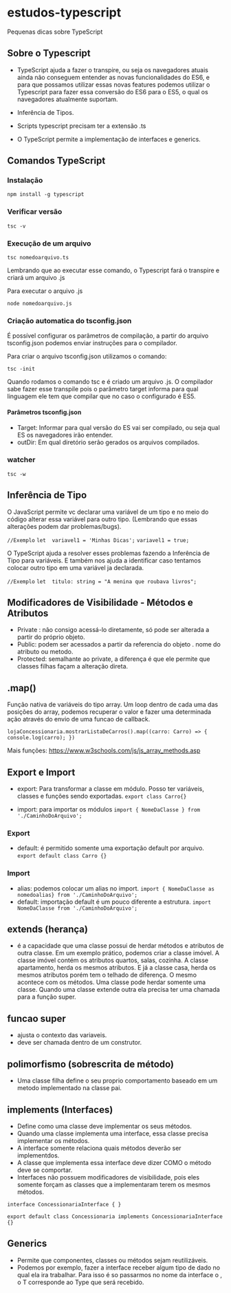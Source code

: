 # estudos-typescript
Pequenas dicas sobre TypeScript

## Sobre o Typescript

- TypeScript ajuda a fazer o transpire, ou seja os navegadores atuais ainda não conseguem entender as novas funcionalidades do ES6, e para que possamos utilizar essas novas features podemos utilizar o Typescript para fazer essa conversão do ES6 para o ES5, o qual os navegadores atualmente suportam.

- Inferência de Tipos.

- Scripts typescript precisam ter a extensão .ts

- O TypeScript permite a implementação de interfaces e generics.

## Comandos TypeScript

### Instalação
```npm install -g typescript```

### Verificar versão
```tsc -v```

### Execução de um arquivo
```tsc nomedoarquivo.ts```

Lembrando que ao executar esse comando, o Typescript fará o transpire e criará um arquivo .js

Para executar o arquivo .js

```node nomedoarquivo.js```

### Criação automatica do tsconfig.json

É possível configurar os parâmetros de compilação, a partir do arquivo tsconfig.json podemos enviar instruções para o compilador.

Para criar o arquivo tsconfig.json utilizamos o comando:

```tsc -init```

Quando rodamos o comando tsc e é criado um arquivo .js. O compilador sabe fazer esse transpile pois o parâmetro target informa para qual linguagem ele tem que compilar que no caso o configurado é ES5.

#### Parâmetros tsconfig.json

-  Target: Informar para qual versão do ES vai ser compilado, ou seja qual ES os navegadores irão entender.
-  outDir: Em qual diretório serão gerados os arquivos compilados.

### watcher
```tsc -w```

## Inferência de Tipo

O JavaScript permite vc declarar uma variável de um tipo e no meio do código alterar essa variável para outro tipo. (Lembrando que essas alterações podem dar problemas/bugs).

``` //Exemplo ```
``` let  variavel1 = 'Minhas Dicas'; ```
``` variavel1 = true; ```

O TypeScript ajuda a resolver esses problemas fazendo a Inferência de Tipo para variáveis.
E também nos ajuda a identificar caso tentamos colocar outro tipo em uma variável ja declarada.

``` //Exemplo ```
``` let  titulo: string = "A menina que roubava livros"; ```

## Modificadores de Visibilidade - Métodos e Atributos

- Private : não consigo acessá-lo diretamente, só pode ser alterada a partir do próprio objeto.
- Public: podem ser acessados a partir da referencia do objeto . nome do atributo ou metodo.
- Protected: semalhante ao private, a diferença é que ele permite que classes filhas façam a alteração direta.

## .map()

Função nativa de variáveis do tipo array.
Um loop dentro de cada uma das posições do array, podemos recuperar o valor e fazer uma determinada ação através do envio de uma funcao de callback.

``` lojaConcessionaria.mostrarListaDeCarros().map((carro: Carro) => { console.log(carro); }) ```

Mais funções: https://www.w3schools.com/js/js_array_methods.asp

## Export e Import

 - export: Para transformar a classe em módulo. Posso ter variáveis, classes e funções sendo exportadas.
 ``` export class Carro{} ```

 - import: para importar os módulos
 ```import { NomeDaClasse } from './CaminhoDoArquivo'; ```

 ### Export
- default: é permitido somente uma exportação default por arquivo.
``` export default class Carro {} ```

 ### Import
- alias: podemos colocar um alias no import.
``` import { NomeDaClasse as nomedoalias} from './CaminhoDoArquivo'; ```
- default: importação default é um pouco diferente a estrutura.
``` import NomeDaClasse from './CaminhoDoArquivo'; ```

## extends (herança)

- é a capacidade que uma classe possui de herdar métodos e atributos de outra classe.
Em um exemplo prático, podemos criar a classe imóvel.
A classe imóvel contém os atributos quartos, salas, cozinha.
A classe apartamento, herda os mesmos atributos.
E já a classe casa, herda os mesmos atributos porém tem o telhado de diferença.
O mesmo acontece com os métodos.
Uma classe pode herdar somente uma classe.
Quando uma classe extende outra ela precisa ter uma chamada para a função super.

## funcao super
- ajusta o contexto das variaveis.
- deve ser chamada dentro de um construtor.

## polimorfismo (sobrescrita de método)
- Uma classe filha define o seu proprio comportamento baseado em um metodo implementado na classe pai.

## implements (Interfaces) 
- Define como uma classe deve implementar os seus métodos.
- Quando uma classe implementa uma interface, essa classe precisa implementar os métodos.
- A interface somente relaciona quais métodos deverão ser implementdos.
- A classe que implementa essa interface deve dizer COMO o método deve se comportar.
- Interfaces não possuem modificadores de visibilidade, pois eles somente forçam as classes que a implementaram terem os mesmos métodos.

``` interface ConcessionariaInterface { } ```

``` export default class Concessionaria implements ConcessionariaInterface {} ```

## Generics
- Permite que componentes, classes ou métodos sejam reutilizáveis.
- Podemos por exemplo, fazer a interface receber algum tipo de dado no qual ela ira trabalhar.
Para isso é so passarmos no nome da interface o  <T> , o T corresponde ao Type que será recebido.









